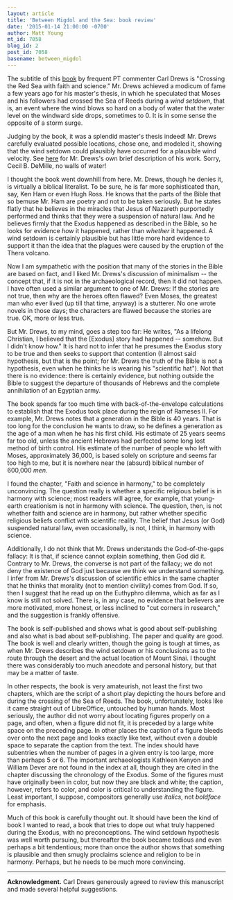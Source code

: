 ```yaml
---
layout: article
title: 'Between Migdol and the Sea: book review'
date: '2015-01-14 21:00:00 -0700'
author: Matt Young
mt_id: 7058
blog_id: 2
post_id: 7058
basename: between_migdol
---
```

The subtitle of this [book](http://www.amazon.com/Between-Migdol-Sea-Crossing-Science-ebook/dp/B00Q2FSXFG) by frequent PT commenter Carl Drews is "Crossing the Red Sea with faith and science."  Mr. Drews achieved a modicum of fame a few years ago for his master's thesis, in which he speculated that Moses and his followers had crossed the Sea of Reeds during a _wind setdown_, that is, an event where the wind blows so hard on a body of water that the water level on the windward side drops, sometimes to 0. It is in some sense the opposite of a storm surge.

Judging by the book, it was a splendid master's thesis indeed! Mr. Drews carefully evaluated possible locations, chose one, and modeled it, showing that the wind setdown could plausibly have occurred for a plausible wind velocity. See [here](http://www.weatherwise.org/Archives/Back%20Issues/2011/January-February%202011/red-sea-full.html) for Mr. Drews's own brief description of his work. Sorry, Cecil B. DeMille, no walls of water!

I thought the book went downhill from here. Mr. Drews, though he denies it, is virtually a biblical literalist. To be sure, he is far more sophisticated than, say, Ken Ham or even Hugh Ross. He knows that the parts of the Bible that so bemuse Mr. Ham are poetry and not to be taken seriously. But he states flatly that he believes in the miracles that Jesus of Nazareth purportedly performed and thinks that they were a suspension of natural law. And he believes firmly that the Exodus happened as described in the Bible, so he looks for evidence _how_ it happened, rather than _whether_ it happened. A wind setdown is certainly plausible but has little more hard evidence to support it than the idea that the plagues were caused by the eruption of the Thera volcano.

Now I am sympathetic with the position that many of the stories in the Bible are based on fact, and I liked Mr. Drews's discussion of minimalism -- the concept that, if it is not in the archaeological record, then it did not happen. I have often used a similar argument to one of Mr. Drews: If the stories are not true, then why are the heroes often flawed? Even Moses, the greatest man who ever lived (up till that time, anyway) is a stutterer. No one wrote novels in those days; the characters are flawed because the stories are true. OK, more or less true.

But Mr. Drews, to my mind, goes a step too far: He writes, "As a lifelong Christian, I believed that the \[Exodus\] story had happened -- somehow. But I didn't know how."  It is hard not to infer that he presumes the Exodus story to be true and then seeks to support that contention (I almost said hypothesis, but that is the point; for Mr. Drews the truth of the Bible is not a hypothesis, even when he thinks he is wearing his "scientific hat"). Not that there is no evidence: there is certainly evidence, but nothing outside the Bible to suggest the departure of thousands of Hebrews and the complete annihilation of an Egyptian army.

The book spends far too much time with back-of-the-envelope calculations to establish that the Exodus took place during the reign of Rameses II. For example, Mr. Drews notes that a generation in the Bible is 40 years. That is too long for the conclusion he wants to draw, so he defines a generation as the age of a man when he has his first child. His estimate of 25 years seems far too old, unless the ancient Hebrews had perfected some long lost method of birth control. His estimate of the number of people who left with Moses, approximately 36,000, is based solely on scripture and seems far too high to me, but it is nowhere near the (absurd) biblical number of 600,000 _men_.

I found the chapter, "Faith and science in harmony," to be completely unconvincing. The question really is whether a specific religious belief is in harmony with science; most readers will agree, for example, that young-earth creationism is not in harmony with science. The question, then, is not whether faith and science are in harmony, but rather whether specific religious beliefs conflict with scientific reality. The belief that Jesus (or God) suspended natural law, even occasionally, is not, I think, in harmony with science. 

Additionally, I do not think that Mr. Drews understands the God-of-the-gaps fallacy: It is that, if science cannot explain something, then God did it. Contrary to Mr. Drews, the converse is not part of the fallacy; we do not deny the existence of God just because we think we understand something. I infer from Mr. Drews's discussion of scientific ethics in the same chapter that he thinks that morality (not to mention civility) comes from God. If so, then I suggest that he read up on the Euthyphro dilemma, which as far as I know is still not solved. There is, in any case, no evidence that believers are more motivated, more honest, or less inclined to "cut corners in research," and the suggestion is frankly offensive.

The book is self-published and shows what is good about self-publishing and also what is bad about self-publishing. The paper and quality are good. The book is well and clearly written, though the going is tough at times, as when Mr. Drews describes the wind setdown or his conclusions as to the route through the desert and the actual location of Mount Sinai. I thought there was considerably too much anecdote and personal history, but that may be a matter of taste. 

In other respects, the book is very amateurish, not least the first two chapters, which are the script of a short play depicting the hours before and during the crossing of the Sea of Reeds. The book, unfortunately, looks like it came straight out of LibreOffice, untouched by human hands. Most seriously, the author did not worry about locating figures properly on a page, and often, when a figure did not fit, it is preceded by a large white space on the preceding page. In other places the caption of a figure bleeds over onto the next page and looks exactly like text, without even a double space to separate the caption from the text. The index should have subentries when the number of pages in a given entry is too large, more than perhaps 5 or 6. The important archaeologists Kathleen Kenyon and William Dever are not found in the index at all, though they are cited in the chapter discussing the chronology of the Exodus. Some of the figures must have originally been in color, but now they are black and white; the caption, however, refers to color, and color is critical to understanding the figure. Least important, I suppose, compositors generally use _italics_, not _boldface_ for emphasis.

Much of this book is carefully thought out. It should have been the kind of book I wanted to read, a book that tries to dope out what truly happened during the Exodus, with no preconceptions. The wind setdown hypothesis was well worth pursuing, but thereafter the book became tedious and even perhaps a bit tendentious; more than once the author shows that something is plausible and then smugly proclaims science and religion to be in harmony. Perhaps, but he needs to be much more convincing.

------

**Acknowledgment.** Carl Drews generously agreed to review this manuscript and made several helpful suggestions.
